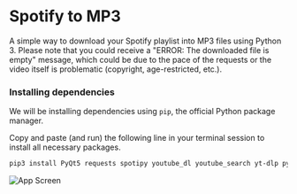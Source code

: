 # Spotify to MP3

A simple way to download your Spotify playlist into MP3 files using Python 3. Please note that you could receive a "ERROR: The downloaded file is empty" message, which could be due to the pace of the requests or the video itself is problematic (copyright, age-restricted, etc.).

### Installing dependencies

We will be installing dependencies using `pip`, the official Python package manager.

Copy and paste (and run) the following line in your terminal session to install all necessary packages.

```bash
pip3 install PyQt5 requests spotipy youtube_dl youtube_search yt-dlp python-dotenv ffmpeg
```

![App Screen](https://imgur.com/a/noRhw4v)
